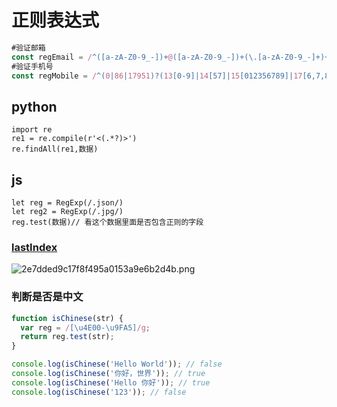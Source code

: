# 正则表达式

```javascript
#验证邮箱
const regEmail = /^([a-zA-Z0-9_-])+@([a-zA-Z0-9_-])+(\.[a-zA-Z0-9_-]+)+$/
#验证手机号
const regMobile = /^(0|86|17951)?(13[0-9]|14[57]|15[012356789]|17[6,7,8]|18[0-9]|19[7])[0-9]{8}$/
```

## python

```
import re
re1 = re.compile(r'<(.*?)>')
re.findAll(re1,数据)
```

## js

```
let reg = RegExp(/.json/)
let reg2 = RegExp(/.jpg/)
reg.test(数据)// 看这个数据里面是否包含正则的字段
```

### [lastIndex](https://developer.mozilla.org/zh-CN/docs/Web/JavaScript/Reference/Global_Objects/RegExp/test)
![2e7dded9c17f8f495a0153a9e6b2d4b.png](https://cdn.nlark.com/yuque/0/2023/png/28823371/1677925467375-d09120d3-c1ca-4d9e-b7fa-62b0f950946e.png#averageHue=%23f5f4f3&clientId=u7c235d3d-16a7-4&from=paste&height=413&id=u88c25c92&originHeight=516&originWidth=1011&originalType=binary&ratio=1.25&rotation=0&showTitle=false&size=35274&status=done&style=none&taskId=u9c36a19f-5561-4c10-9776-860a3dacfa8&title=&width=808.8)

### 判断是否是中文
```javascript
function isChinese(str) {
  var reg = /[\u4E00-\u9FA5]/g;
  return reg.test(str);
}

console.log(isChinese('Hello World')); // false
console.log(isChinese('你好，世界')); // true
console.log(isChinese('Hello 你好')); // true
console.log(isChinese('123')); // false
```
